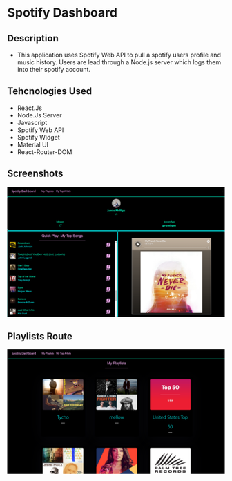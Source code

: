 # Spotify Dashboard

## Description
* This application uses Spotify Web API to pull a spotify users profile and music history. Users are lead through a Node.js server which logs them into their spotify account. 

## Tehcnologies Used
* React.Js
* Node.Js Server
* Javascript
* Spotify Web API
* Spotify Widget
* Material UI
* React-Router-DOM

## Screenshots
![image](https://github.com/phillipsja97/react-spotify/blob/master/src/Assets/SpotifyScreenshot.PNG?raw=true)

## Playlists Route
![image](https://github.com/phillipsja97/react-spotify/blob/master/src/Assets/spotifyscreenshot2.PNG?raw=true)